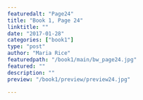 ```yaml
---
featuredalt: "Page24"
title: "Book 1, Page 24"
linktitle: ""
date: "2017-01-28"
categories: ["book1"]
type: "post"
author: "Maria Rice"
featuredpath: "/book1/main/bw_page24.jpg"
featured: ""
description: ""
preview: "/book1/preview/preview24.jpg"

---
```


